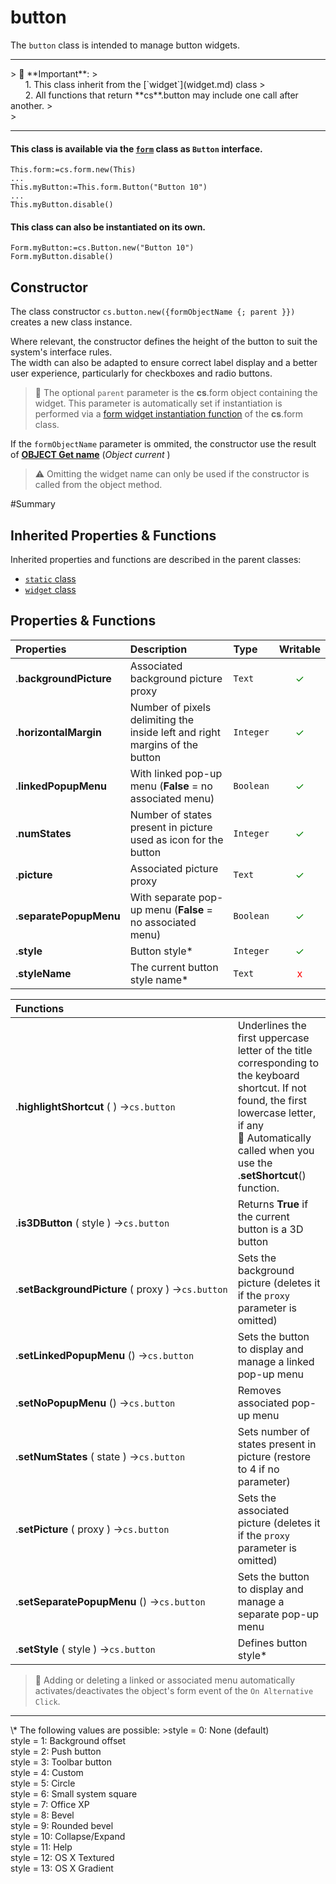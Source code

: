 # button

The `button` class is intended to manage button widgets.  

<hr>
> 📌 **Important**: 
><br>      1. This class inherit from the [`widget`](widget.md) class
><br>      2. All functions that return **cs**.button may include one call after another. 
><br>
><hr>

#### This class is available via the [`form`](form.md#objects) class as `Button` interface.

```4d
This.form:=cs.form.new(This)
...
This.myButton:=This.form.Button("Button 10")
...
This.myButton.disable()
```

#### This class can also be instantiated on its own.

```4d
Form.myButton:=cs.Button.new("Button 10")
Form.myButton.disable()
```

## <a name="Constructor"> Constructor </a>

The class constructor `cs.button.new({formObjectName {; parent }})` creates a new class instance.

Where relevant, the constructor defines the height of the button to suit the system's interface rules.<br>The width can also be adapted to ensure correct label display and a better user experience, particularly for checkboxes and radio buttons.

>📌 The optional `parent` parameter is the **cs**.form object containing the widget. This parameter is automatically set if instantiation is performed via a [form widget instantiation function](form.md#objects) of the **cs**.form class.

If the `formObjectName` parameter is ommited, the constructor use the result of **[OBJECT Get name](https://doc.4d.com/4Dv19/4D/19/OBJECT-Get-name.301-5392401.en.html)** (_Object current_ )

> ⚠️ Omitting the widget name can only be used if the constructor is called from the object method.

#Summary

## <a name="Inherited">Inherited Properties & Functions</a>

Inherited properties and functions are described in the parent classes:

* [`static` class](static.md)
* [`widget` class](widget.md)

## <a name="Properties">Properties & Functions</a>

|Properties|Description|Type|Writable|
|:----------|:-----------|:-----------|:-----------:| 
|.**backgroundPicture** | Associated background picture proxy  | `Text` | <font color="green">✓</font>
|.**horizontalMargin** | Number of pixels delimiting the inside left and right margins of the button | `Integer` | <font color="green">✓</font>
|.**linkedPopupMenu** | With linked pop-up menu (**False** = no associated menu)  | `Boolean` | <font color="green">✓</font>
|.**numStates** | Number of states present in picture used as icon for the button  | `Integer` | <font color="green">✓</font>
|.**picture** | Associated picture proxy  | `Text` | <font color="green">✓</font>
|.**separatePopupMenu** | With separate pop-up menu (**False** = no associated menu)  | `Boolean` | <font color="green">✓</font>
|.**style** | Button style\*  | `Integer` | <font color="green">✓</font>
|.**styleName** | The current button style name\*  | `Text` | <font color="red">x</font>

| Functions | |
|:-------- |:------ | 
|.**highlightShortcut** ( ) →`cs.button` | Underlines the first uppercase letter of the title corresponding to the keyboard shortcut. If not found, the first lowercase letter, if any<br>📌 Automatically called when you use the .**setShortcut**() function.
|.**is3DButton** ( style ) →`cs.button` | Returns **True** if the current button is a 3D button
|.**setBackgroundPicture** ( proxy ) →`cs.button` | Sets the background picture (deletes it if the `proxy` parameter is omitted)
|.**setLinkedPopupMenu** () →`cs.button` | Sets the button to display and manage a linked pop-up menu
|.**setNoPopupMenu** () →`cs.button` | Removes associated pop-up menu
|.**setNumStates** ( state ) →`cs.button` | Sets number of states present in picture (restore to 4 if no parameter)
|.**setPicture** ( proxy ) →`cs.button` | Sets the associated picture (deletes it if the `proxy` parameter is omitted)
|.**setSeparatePopupMenu** () →`cs.button` | Sets the button to display and manage a separate pop-up menu
|.**setStyle** ( style ) →`cs.button` | Defines button style\*

> 📌 Adding or deleting a linked or associated menu automatically activates/deactivates the object's form event of the `On Alternative Click`. 

<hr>
\* The following values are possible:
>style = 0: None (default)<br>style = 1: Background offset<br>style = 2: Push button<br>style = 3: Toolbar button<br>style = 4: Custom<br>style = 5: Circle<br>style = 6: Small system square<br>style = 7: Office XP<br>style = 8: Bevel<br>style = 9: Rounded bevel<br>style = 10: Collapse/Expand<br>style = 11: Help<br>style = 12: OS X Textured<br>style = 13: OS X Gradient
	


